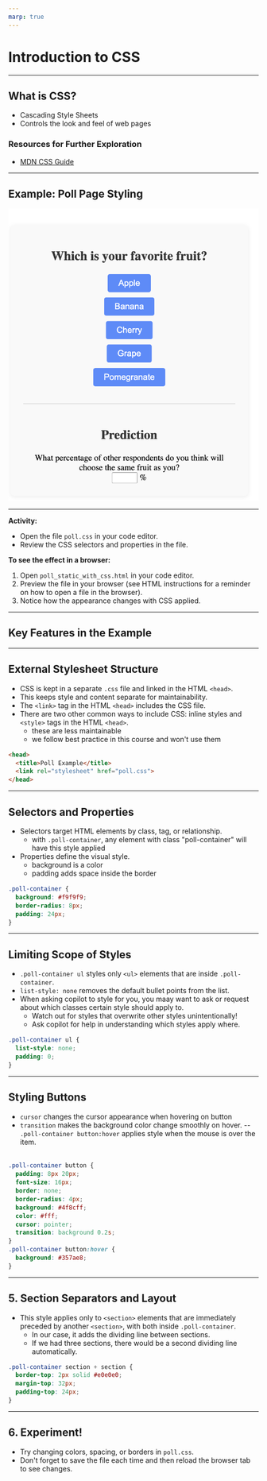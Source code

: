 ```yaml
---
marp: true
---
```

# Introduction to CSS

---
## What is CSS?
- Cascading Style Sheets
- Controls the look and feel of web pages

### Resources for Further Exploration
- [MDN CSS Guide](https://developer.mozilla.org/en-US/docs/Web/CSS)

---
## Example: Poll Page Styling

![height:13cm](images/poll_static_with_css.png)


---
**Activity:**
  - Open the file `poll.css` in your code editor.
  - Review the CSS selectors and properties in the file.

  **To see the effect in a browser:**
  1. Open `poll_static_with_css.html` in your code editor.
  2. Preview the file in your browser (see HTML instructions for a reminder on how to open a file in the browser).
  3. Notice how the appearance changes with CSS applied.

---
## Key Features in the Example

---
## External Stylesheet Structure
- CSS is kept in a separate `.css` file and linked in the HTML `<head>`.
- This keeps style and content separate for maintainability.
- The `<link>` tag in the HTML `<head>` includes the CSS file.
- There are two other common ways to include CSS: inline styles and `<style>` tags in the HTML `<head>`.
    - these are less maintainable
    - we follow best practice in this course and won't use them

```html
<head>
  <title>Poll Example</title>
  <link rel="stylesheet" href="poll.css">
</head>
```

---
## Selectors and Properties
- Selectors target HTML elements by class, tag, or relationship.
    - with `.poll-container`, any element with class "poll-container" will have this style applied
- Properties define the visual style.
    - background is a color
    - padding adds space inside the border 

```css
.poll-container {
  background: #f9f9f9;
  border-radius: 8px;
  padding: 24px;
}
```

---
## Limiting Scope of Styles
- `.poll-container ul` styles only `<ul>` elements that are inside `.poll-container`.
- `list-style: none` removes the default bullet points from the list.
- When asking copilot to style for you, you maay want to ask or request about which classes certain style should apply to.
    - Watch out for styles that overwrite other styles unintentionally!
    - Ask copilot for help in understanding which styles apply where.


```css
.poll-container ul {
  list-style: none;
  padding: 0;
}
```

--- 
## Styling Buttons
- `cursor` changes the cursor appearance when hovering on button
- `transition` makes the background color change smoothly on hover.
-- `.poll-container button:hover` applies style when the mouse is over the item.
```css

.poll-container button {
  padding: 8px 20px;
  font-size: 16px;
  border: none;
  border-radius: 4px;
  background: #4f8cff;
  color: #fff;
  cursor: pointer;
  transition: background 0.2s;
}
.poll-container button:hover {
  background: #357ae8;
}
```

---
## 5. Section Separators and Layout
- This style applies only to `<section>` elements that are immediately preceded by another `<section>`, with both inside `.poll-container`.
  - In our case, it adds the dividing line between sections.
  - If we had three sections, there would be a second dividing line automatically.

```css
.poll-container section + section {
  border-top: 2px solid #e0e0e0;
  margin-top: 32px;
  padding-top: 24px;
}
```

---
## 6. Experiment!
- Try changing colors, spacing, or borders in `poll.css`.
- Don't forget to save the file each time and then reload the browser tab to see changes.
